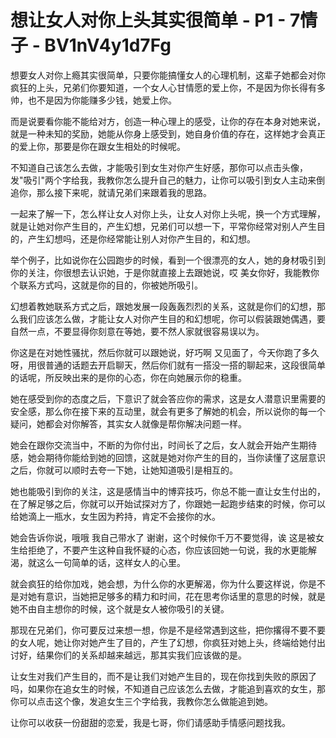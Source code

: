# 想让女人对你上头其实很简单 - P1 - 7情子 - BV1nV4y1d7Fg

想要女人对你上瘾其实很简单，只要你能搞懂女人的心理机制，这辈子她都会对你疯狂的上头，兄弟们你要知道，一个女人心甘情愿的爱上你，不是因为你长得有多帅，也不是因为你能赚多少钱，她爱上你。

而是说要看你能不能给对方，创造一种心理上的感受，让你的存在本身对她来说，就是一种未知的奖励，她能从你身上感受到，她自身价值的存在，这样她才会真正的爱上你，那要是你在跟女生相处的时候呢。

不知道自己该怎么去做，才能吸引到女生对你产生好感，那你可以点击头像，发"吸引"两个字给我，我教你怎么提升自己的魅力，让你可以吸引到女人主动来倒追你，那么接下来呢，就请兄弟们来跟着我的思路。

一起来了解一下，怎么样让女人对你上头，让女人对你上头呢，换一个方式理解，就是让她对你产生目的，产生幻想，兄弟们可以想一下，平常你经常对别人产生目的，产生幻想吗，还是你经常能让别人对你产生目的，和幻想。

举个例子，比如说你在公园跑步的时候，看到一个很漂亮的女人，她的身材吸引到你的关注，你很想去认识她，于是你就直接上去跟她说，哎 美女你好，我能教你个联系方式吗，这就是你的目的，你被她所吸引。

幻想着教她联系方式之后，跟她发展一段轰轰烈烈的关系，这就是你们的幻想，那么我们应该怎么做，才能让女人对你产生目的和幻想呢，你可以假装跟她偶遇，要自然一点，不要显得你刻意在等她，要不然人家就很容易误以为。

你这是在对她性骚扰，然后你就可以跟她说，好巧啊 又见面了，今天你跑了多久呀，用很普通的话题去开启聊天，然后你们就有一搭没一搭的聊起来，这段很简单的话呢，所反映出来的是你的心态，你在向她展示你的稳重。

她在感受到你的态度之后，下意识了就会答应你的需求，这是女人潜意识里需要的安全感，那么你在接下来的互动里，就会有更多了解她的机会，所以说你的每一个疑问，她都会对你解答，其实女人就像是帮你解决问题一样。

她会在跟你交流当中，不断的为你付出，时间长了之后，女人就会开始产生期待感，她会期待你能给到她的回馈，这就是她对你产生的目的，当你读懂了这层意识之后，你就可以顺时去夸一下她，让她知道吸引是相互的。

她也能吸引到你的关注，这是感情当中的博弈技巧，你总不能一直让女生付出的，在了解足够之后，你就可以开始试探对方了，你跟她一起跑步结束的时候，你可以给她滴上一瓶水，女生因为矜持，肯定不会接你的水。

她会告诉你说，哦哦 我自己带水了 谢谢，这个时候你千万不要觉得，诶 这是被女生给拒绝了，不要产生这种自我怀疑的心态，你应该回她一句说，我的水更能解渴，就这么一句简单的话，这样女人的心里。

就会疯狂的给你加戏，她会想，为什么你的水更解渴，你为什么要这样说，你是不是对她有意识，当她把足够多的精力和时间，花在思考你话里的意思的时候，就是她不由自主想你的时候，这个就是女人被你吸引的关键。

那现在兄弟们，你可要反过来想一想，你是不是经常遇到这些，把你撂得不要不要的女人呢，她让你对她产生了目的，产生了幻想，你疯狂对她上头，终端给她付出讨好，结果你们的关系却越来越远，那其实我们应该做的是。

让女生对我们产生目的，而不是让我们对她产生目的，现在你找到失败的原因了吗，如果你在追女生的时候，不知道自己应该怎么去做，才能追到喜欢的女生，那你可以点击这个像，发追女生三个字给我，我教你怎么做能追到她。

让你可以收获一份甜甜的恋爱，我是七哥，你们请感助手情感问题找我。